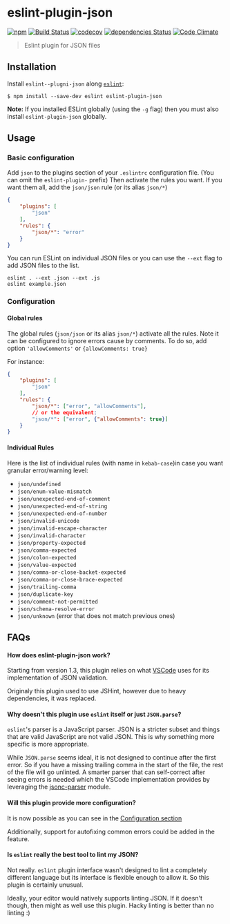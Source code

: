 # eslint-plugin-json

[![npm](https://img.shields.io/npm/v/eslint-plugin-json.svg)](https://www.npmjs.com/package/eslint-plugin-json)
[![Build Status](https://travis-ci.org/azeemba/eslint-plugin-json.svg)](https://travis-ci.org/azeemba/eslint-plugin-json)
[![codecov](https://codecov.io/gh/azeemba/eslint-plugin-json/branch/master/graph/badge.svg)](https://codecov.io/gh/azeemba/eslint-plugin-json)
[![dependencies Status](https://david-dm.org/azeemba/eslint-plugin-json/master/status.svg)](https://david-dm.org/adrieankhisbe/eslint-plugin-json/master)
[![Code Climate](https://codeclimate.com/github/azeemba/eslint-plugin-json/badges/gpa.svg)](https://codeclimate.com/github/azeemba/eslint-plugin-json)

> Eslint plugin for JSON files

## Installation

Install `eslint--plugni-json` along [`eslint`](http://eslint.org):

```shell
$ npm install --save-dev eslint eslint-plugin-json
```


**Note:** If you installed ESLint globally (using the `-g` flag) then you must also install `eslint-plugin-json` globally.

## Usage

### Basic configuration

Add `json` to the plugins section of your `.eslintrc` configuration file. (You can omit the `eslint-plugin-` prefix)
Then activate the rules you want. If you want them all, add the `json/json` rule (or its alias `json/*`)

```json
{
    "plugins": [
        "json"
    ],
    "rules": {
        "json/*": "error"
    }
}
```

You can run ESLint on individual JSON files or you can use the `--ext` flag to add JSON files to the list.

```
eslint . --ext .json --ext .js
eslint example.json
```

### Configuration
#### Global rules
The global rules (`json/json` or its alias `json/*`) activate all the rules.
Note it can be configured to ignore errors cause by comments.
To do so, add option `'allowComments'` or `{allowComments: true}`

For instance:
```json
{
    "plugins": [
        "json"
    ],
    "rules": {
        "json/*": ["error", "allowComments"],
        // or the equivalent:
        "json/*": ["error", {"allowComments": true}]
    }
}
```

#### Individual Rules
Here is the list of individual rules (with name in `kebab-case`)in case you want granular error/warning level:
- `json/undefined`
- `json/enum-value-mismatch`
- `json/unexpected-end-of-comment`
- `json/unexpected-end-of-string`
- `json/unexpected-end-of-number`
- `json/invalid-unicode`
- `json/invalid-escape-character`
- `json/invalid-character`
- `json/property-expected`
- `json/comma-expected`
- `json/colon-expected`
- `json/value-expected`
- `json/comma-or-close-backet-expected`
- `json/comma-or-close-brace-expected`
- `json/trailing-comma`
- `json/duplicate-key`
- `json/comment-not-permitted`
- `json/schema-resolve-error`
- `json/unknown` (error that does not match previous ones)

## FAQs


#### How does eslint-plugin-json work?

Starting from version 1.3, this plugin relies on what [VSCode](https://github.com/Microsoft/vscode-json-languageservice)
uses for its implementation of JSON validation.

Originaly this plugin used to use JSHint, however due to heavy dependencies, it was replaced.

#### Why doesn't this plugin use `eslint` itself or just `JSON.parse`?

`eslint`'s parser is a JavaScript parser. JSON is a stricter subset and things
that are valid JavaScript are not valid JSON. This is why something more specific
is more appropriate.

While `JSON.parse` seems ideal, it is not designed to continue after the first error.
So if you have a missing trailing comma in the start of the file, the rest of the file
will go unlinted. A smarter parser that can self-correct after seeing errors is needed
which the VSCode implementation provides by leveraging the
[jsonc-parser](https://www.npmjs.com/package/jsonc-parser) module.


#### Will this plugin provide more configuration?

It is now possible as you can see in the [Configuration section](#configuration)

Additionally, support for autofixing common errors could be added in the feature.

#### Is `eslint` really the best tool to lint my JSON?

Not really. `eslint` plugin interface wasn't designed to lint a completely different language but
its interface is flexible enough to allow it. So this plugin is certainly unusual.

Ideally, your editor would natively supports linting JSON. If it doesn't though, then might as well
use this plugin. Hacky linting is better than no linting :)